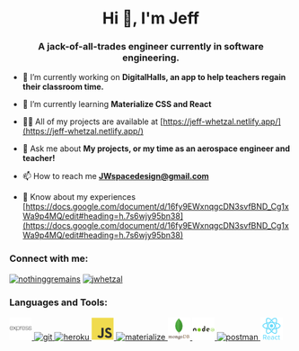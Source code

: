 <h1 align="center">Hi 👋, I'm Jeff</h1>
<h3 align="center">A jack-of-all-trades engineer currently in software engineering.</h3>

- 🔭 I’m currently working on **DigitalHalls, an app to help teachers regain their classroom time.**

- 🌱 I’m currently learning **Materialize CSS and React**

- 👨‍💻 All of my projects are available at [https://jeff-whetzal.netlify.app/](https://jeff-whetzal.netlify.app/)

- 💬 Ask me about **My projects, or my time as an aerospace engineer and teacher!**

- 📫 How to reach me **JWspacedesign@gmail.com**

- 📄 Know about my experiences [https://docs.google.com/document/d/16fy9EWxnqgcDN3svfBND_Cg1xWa9p4MQ/edit#heading=h.7s6wjy95bn38](https://docs.google.com/document/d/16fy9EWxnqgcDN3svfBND_Cg1xWa9p4MQ/edit#heading=h.7s6wjy95bn38)

<h3 align="left">Connect with me:</h3>
<p align="left">
<a href="https://twitter.com/nothinggremains" target="blank"><img align="center" src="https://raw.githubusercontent.com/rahuldkjain/github-profile-readme-generator/master/src/images/icons/Social/twitter.svg" alt="nothinggremains" height="30" width="40" /></a>
<a href="https://linkedin.com/in/jwhetzal" target="blank"><img align="center" src="https://raw.githubusercontent.com/rahuldkjain/github-profile-readme-generator/master/src/images/icons/Social/linked-in-alt.svg" alt="jwhetzal" height="30" width="40" /></a>
</p>

<h3 align="left">Languages and Tools:</h3>
<p align="left"> <a href="https://expressjs.com" target="_blank" rel="noreferrer"> <img src="https://raw.githubusercontent.com/devicons/devicon/master/icons/express/express-original-wordmark.svg" alt="express" width="40" height="40"/> </a> <a href="https://git-scm.com/" target="_blank" rel="noreferrer"> <img src="https://www.vectorlogo.zone/logos/git-scm/git-scm-icon.svg" alt="git" width="40" height="40"/> </a> <a href="https://heroku.com" target="_blank" rel="noreferrer"> <img src="https://www.vectorlogo.zone/logos/heroku/heroku-icon.svg" alt="heroku" width="40" height="40"/> </a> <a href="https://developer.mozilla.org/en-US/docs/Web/JavaScript" target="_blank" rel="noreferrer"> <img src="https://raw.githubusercontent.com/devicons/devicon/master/icons/javascript/javascript-original.svg" alt="javascript" width="40" height="40"/> </a> <a href="https://materializecss.com/" target="_blank" rel="noreferrer"> <img src="https://raw.githubusercontent.com/prplx/svg-logos/5585531d45d294869c4eaab4d7cf2e9c167710a9/svg/materialize.svg" alt="materialize" width="40" height="40"/> </a> <a href="https://www.mongodb.com/" target="_blank" rel="noreferrer"> <img src="https://raw.githubusercontent.com/devicons/devicon/master/icons/mongodb/mongodb-original-wordmark.svg" alt="mongodb" width="40" height="40"/> </a> <a href="https://nodejs.org" target="_blank" rel="noreferrer"> <img src="https://raw.githubusercontent.com/devicons/devicon/master/icons/nodejs/nodejs-original-wordmark.svg" alt="nodejs" width="40" height="40"/> </a> <a href="https://postman.com" target="_blank" rel="noreferrer"> <img src="https://www.vectorlogo.zone/logos/getpostman/getpostman-icon.svg" alt="postman" width="40" height="40"/> </a> <a href="https://reactjs.org/" target="_blank" rel="noreferrer"> <img src="https://raw.githubusercontent.com/devicons/devicon/master/icons/react/react-original-wordmark.svg" alt="react" width="40" height="40"/> </a> </p>

